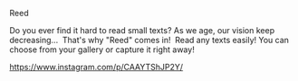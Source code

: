 Reed

Do you ever find it hard to read small texts?
As we age, our vision keep decreasing...
‎
That's why "Reed" comes in!
‎
Read any texts easily!
You can choose from your gallery or capture it right away!


https://www.instagram.com/p/CAAYTShJP2Y/
